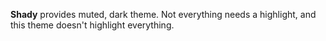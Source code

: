 **Shady** provides muted, dark theme. Not everything needs a highlight,
and this theme doesn't highlight everything.
